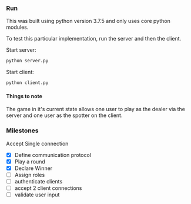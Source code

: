 ### Run

This was built using python version 3.7.5 and only uses core python modules.

To test this particular implementation, run the server and then the client.

Start server:

```bash
python server.py
```

Start client:

```bash
python client.py
```

#### Things to note

The game in it's current state allows one user to play as the dealer via the server and one user as the spotter on the client.

### Milestones

Accept Single connection

- [x] Define communication protocol
- [x] Play a round
- [x] Declare Winner
- [ ] Assign roles
- [ ] authenticate clients
- [ ] accept 2 client connections
- [ ] validate user input
